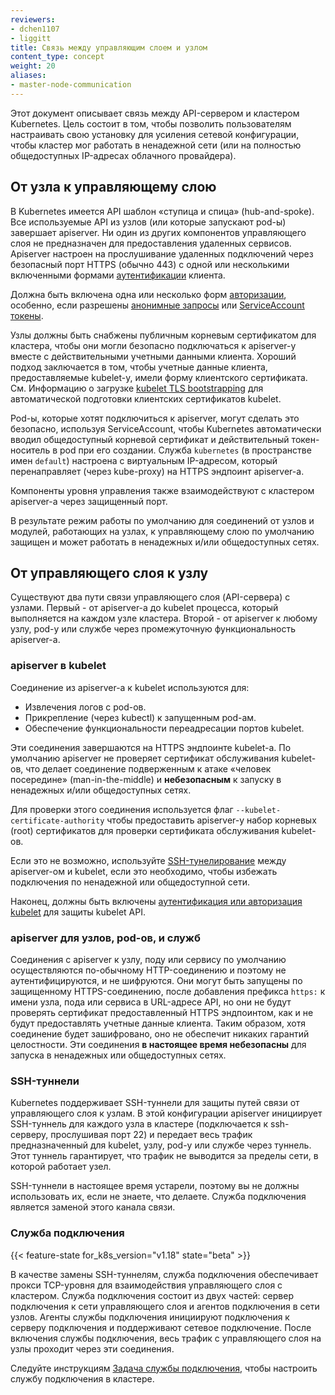 ```yaml
---
reviewers:
- dchen1107
- liggitt
title: Связь между управляющим слоем и узлом
content_type: concept
weight: 20
aliases:
- master-node-communication
---
```


<!-- overview -->

Этот документ описывает связь между API-сервером и кластером Kubernetes. Цель состоит в том, чтобы позволить пользователям настраивать свою установку для усиления сетевой конфигурации, чтобы кластер мог работать в ненадежной сети (или на полностью общедоступных IP-адресах облачного провайдера).

<!-- body -->

## От узла к управляющему слою

В Kubernetes имеется API шаблон «ступица и спица» (hub-and-spoke). Все используемые API из узлов (или которые запускают pod-ы) завершает apiserver. Ни один из других компонентов управляющего слоя не предназначен для предоставления удаленных сервисов. Apiserver настроен на прослушивание удаленных подключений через безопасный порт HTTPS (обычно 443) с одной или несколькими включенными формами [аутентификации](/docs/reference/access-authn-authz/authentication/) клиента.

Должна быть включена одна или несколько форм [авторизации](/docs/reference/access-authn-authz/authorization/), особенно, если разрешены [анонимные запросы](/docs/reference/access-authn-authz/authentication/#anonymous-requests) или [ServiceAccount токены](/docs/reference/access-authn-authz/authentication/#service-account-tokens).

Узлы должны быть снабжены публичным корневым сертификатом для кластера, чтобы они могли безопасно подключаться к apiserver-у вместе с действительными учетными данными клиента. Хороший подход заключается в том, чтобы учетные данные клиента, предоставляемые kubelet-у, имели форму клиентского сертификата. См. Информацию о загрузке [kubelet TLS bootstrapping](/docs/reference/access-authn-authz/kubelet-tls-bootstrapping/) для автоматической подготовки клиентских сертификатов kubelet.

Pod-ы, которые хотят подключиться к apiserver, могут сделать это безопасно, используя ServiceAccount, чтобы Kubernetes автоматически вводил общедоступный корневой сертификат и действительный токен-носитель в pod при его создании.
Служба `kubernetes` (в пространстве имен `default`) настроена с виртуальным IP-адресом, который перенаправляет (через kube-proxy) на HTTPS эндпоинт apiserver-а.

Компоненты уровня управления также взаимодействуют с кластером apiserver-а через защищенный порт.

В результате режим работы по умолчанию для соединений от узлов и модулей, работающих на узлах, к управляющему слою по умолчанию защищен и может работать в ненадежных и/или общедоступных сетях.

## От управляющего слоя к узлу

Существуют два пути связи управляющего слоя (API-сервера) с узлами. Первый - от apiserver-а до kubelet процесса, который выполняется на каждом узле кластера. Второй - от apiserver к любому узлу, pod-у или службе через промежуточную функциональность apiserver-а.

### apiserver в kubelet

Соединение из apiserver-а к kubelet используются для:

* Извлечения логов с pod-ов.
* Прикрепление (через kubectl) к запущенным pod-ам.
* Обеспечение функциональности переадресации портов kubelet.

Эти соединения завершаются на HTTPS эндпоинте kubelet-a. По умолчанию apiserver не проверяет сертификат обслуживания kubelet-ов, что делает соединение подверженным к атаке «человек посередине» (man-in-the-middle) и **небезопасным** к запуску в ненадежных и/или общедоступных сетях.

Для проверки этого соединения используется флаг `--kubelet-certificate-authority` чтобы предоставить apiserver-у набор корневых (root) сертификатов для проверки сертификата обслуживания kubelet-ов.

Если это не возможно, используйте [SSH-тунелирование](#ssh-tunnels) между apiserver-ом и kubelet, если это необходимо, чтобы избежать подключения по ненадежной или общедоступной сети.

Наконец, должны быть включены [аутентификация или авторизация kubelet](/docs/reference/access-authn-authz/kubelet-authn-authz/) для защиты kubelet API.

### apiserver для узлов, pod-ов, и служб

Соединения с apiserver к узлу, поду или сервису по умолчанию осуществляются по-обычному HTTP-соединению и поэтому не аутентифицируются, и не шифруются. Они могут быть запущены по защищенному HTTPS-соединению, после добавления префикса `https:` к имени узла, пода или сервиса в URL-адресе API, но они не будут проверять сертификат предоставленный HTTPS эндпоинтом, как и не будут предоставлять учетные данные клиента. Таким образом, хотя соединение будет зашифровано, оно не обеспечит никаких гарантий целостности. Эти соединения **в настоящее время небезопасны** для запуска в ненадежных или общедоступных сетях.

### SSH-туннели

Kubernetes поддерживает SSH-туннели для защиты путей связи от управляющего слоя к узлам. В этой конфигурации apiserver инициирует SSH-туннель для каждого узла в кластере (подключается к ssh-серверу, прослушивая порт 22) и передает весь трафик предназначенный для kubelet, узлу, pod-у или службе через туннель. Этот туннель гарантирует, что трафик не выводится за пределы сети, в которой работает узел.

SSH-туннели в настоящее время устарели, поэтому вы не должны использовать их, если не знаете, что делаете. Служба подключения является заменой этого канала связи.

### Служба подключения

{{< feature-state for_k8s_version="v1.18" state="beta" >}}

В качестве замены SSH-туннелям, служба подключения обеспечивает прокси TCP-уровня для взаимодействия управляющего слоя с кластером. Служба подключения состоит из двух частей: сервер подключения к сети управляющего слоя и агентов подключения в сети узлов. Агенты службы подключения инициируют подключения к серверу подключения и поддерживают сетевое подключение. После включения службы подключения, весь трафик с управляющего слоя на узлы проходит через эти соединения.

Следуйте инструкциям [Задача службы подключения,](/docs/tasks/extend-kubernetes/setup-konnectivity/) чтобы настроить службу подключения в кластере.
